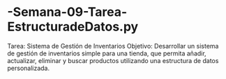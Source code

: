 # -Semana-09-Tarea-EstructuradeDatos.py
Tarea: Sistema de Gestión de Inventarios  Objetivo: Desarrollar un sistema de gestión de inventarios simple para una tienda, que permita añadir, actualizar, eliminar y buscar productos utilizando una estructura de datos personalizada.
